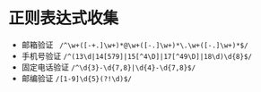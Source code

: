 # 正则表达式收集
- 邮箱验证 
```  /^\w+([-+.]\w+)*@\w+([-.]\w+)*\.\w+([-.]\w+)*$/ ```
- 手机号验证
``` /^(13\d|14[579]|15[^4\D]|17[^49\D]|18\d)\d{8}$/ ```
- 固定电话验证
``` /^\d{3}-\d{7,8}|\d{4}-\d{7,8}$/ ```
- 邮编验证
``` /[1-9]\d{5}(?!\d)$/ ```
